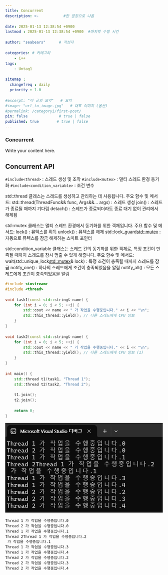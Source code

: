 ```yaml
---
title: Concurrent
description: >-           #한 문장으로 나옴

date: 2025-01-13 12:38:54 +0900
lastmod : 2025-01-13 12:38:54 +0900  #마지막 수정 시간

author: "seabears"      # 작성자

categories: # 카테고리
    - C++
tags: 
    - Untag1

sitemap :
  changefreq : daily
  priority : 1.0

#excerpt: "이 글의 요약"   # 요약
#image: "url_to_image.jpg"   # 대표 이미지 (옵션)
#permalink: /category1/first-post/
pin: false              # true | false
published: true        # true | false
---
```



### Concurrent
Write your content here.

## Concurrent API

`#include<thread>` : 스레드 생성 및 조작
`#include<mutex>` : 멀티 스레드 환경 동기화
`#include<condition_variable>` : 조건 변수


std::thread 클래스는 스레드를 생성하고 관리하는 데 사용됩니다.
주요 함수 및 메서드:
std::thread(ThreadFunc&& func, Args&&... args) : 스레드 생성
join() : 스레드가 종료될 때까지 기다림
detach() : 스레드가 종료되더라도 종료 대기 없이 관리에서 해제됨


std::mutex 클래스는 멀티 스레드 환경에서 동기화를 위한 객체입니다.
주요 함수 및 메서드:
lock() : 뮤텍스를 획득
unlock() : 뮤텍스를 해제
std::lock_guard<std::mutex> : 자동으로 뮤텍스를 잠금 해제하는 스마트 포인터


std::condition_variable 클래스는 스레드 간의 동기화를 위한 객체로, 특정 조건이 만족될 때까지 스레드를 잠시 멈출 수 있게 해줍니다.
주요 함수 및 메서드:
wait(std::unique_lock<std::mutex>& lock) : 특정 조건이 충족될 때까지 스레드를 잠금
notify_one() : 하나의 스레드에게 조건이 충족되었음을 알림
notify_all() : 모든 스레드에게 조건이 충족되었음을 알림




```cpp
#include <iostream>
#include <thread>

void task1(const std::string& name) {
    for (int i = 0; i < 5; ++i) {
        std::cout << name << " 가 작업을 수행중입니다." << i << "\n";
        std::this_thread::yield(); // 다른 스레드에게 CPU 양보
    }
}

void task2(const std::string& name) {
    for (int i = 0; i < 5; ++i) {
        std::cout << name << " 가 작업을 수행중입니다." << i << "\n";
        std::this_thread::yield(); // 다른 스레드에게 CPU 양보 (1)
    }
}

int main() {
    std::thread t1(task1, "Thread 1");
    std::thread t2(task2, "Thread 2");

    t1.join();
    t2.join();

    return 0;
}
```

![cmd 출력](/_posts/1.C++/Concurrent1.png)

```cmd
Thread 1 가 작업을 수행중입니다.0
Thread 2 가 작업을 수행중입니다.0
Thread 1 가 작업을 수행중입니다.1
Thread 2Thread 1 가 작업을 수행중입니다.2
 가 작업을 수행중입니다.1
Thread 1 가 작업을 수행중입니다.3
Thread 1 가 작업을 수행중입니다.4
Thread 2 가 작업을 수행중입니다.2
Thread 2 가 작업을 수행중입니다.3
Thread 2 가 작업을 수행중입니다.4
```




